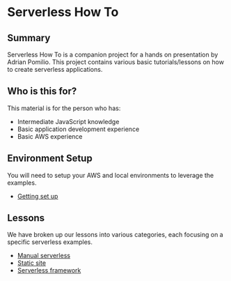 # Serverless How To

## Summary
Serverless How To is a companion project for a hands on presentation by Adrian Pomilio.  This project contains various basic tutorials/lessons on how to create serverless applications.

## Who is this for?
This material is for the person who has:

+ Intermediate JavaScript knowledge
+ Basic application development experience
+ Basic AWS experience


##  Environment Setup
You will need to setup your AWS and local environments to leverage the examples.

+ [Getting set up](setup/README.md)

## Lessons
We have broken up our lessons into various categories, each focusing on a specific serverless examples.

+ [Manual serverless](manual-serverless/README.md)
+ [Static site](static-site-serverless/README.md)
+ [Serverless framework](serverless-framework/README.md)
